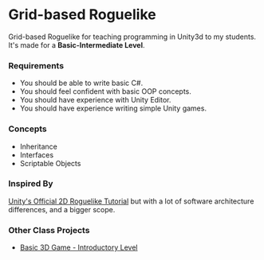 # Grid-based Roguelike

Grid-based Roguelike for teaching programming in Unity3d to my students.
It's made for a **Basic-Intermediate Level**. 

### Requirements
* You should be able to write basic C#.
* You should feel confident with basic OOP concepts.
* You should have experience with Unity Editor.
* You should have experience writing simple Unity games.

### Concepts 
* Inheritance
* Interfaces
* Scriptable Objects

### Inspired By
[Unity's Official 2D Roguelike Tutorial](https://learn.unity.com/project/2d-roguelike-tutorial) but with a lot of software architecture differences, and a bigger scope.

### Other Class Projects
* [Basic 3D Game - Introductory Level](https://github.com/MarcoElz/Unity-Basic3D)
